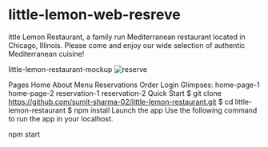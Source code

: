 # little-lemon-web-resreve
ittle Lemon Restaurant, a family run Mediterranean restaurant located in Chicago, Illinois. Please come and enjoy our wide selection of authentic Mediterranean cuisine!

little-lemon-restaurant-mockup
![reserve](https://github.com/johantbueno/little-lemon-web-resreve/assets/109690188/eb9ff320-f211-408c-bddf-de39a3ca119d)


Pages
Home
About
Menu
Reservations
Order
Login
Glimpses:
home-page-1	home-page-2
reservation-1	reservation-2
Quick Start
$ git clone https://github.com/sumit-sharma-02/little-lemon-restaurant.git
$ cd little-lemon-restaurant
$ npm install
Launch the app
Use the following command to run the app in your localhost.

npm start
